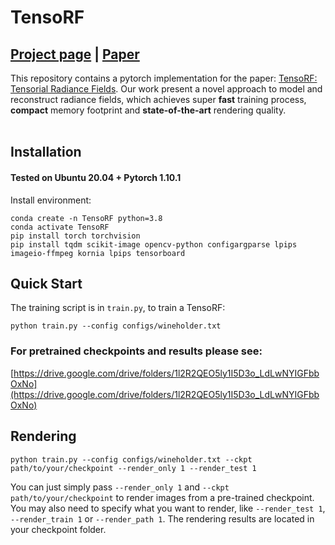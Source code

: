 # TensoRF
## [Project page](https://apchenstu.github.io/TensoRF/) |  [Paper](https://arxiv.org/abs/2203.09517)
This repository contains a pytorch implementation for the paper: [TensoRF: Tensorial Radiance Fields](https://arxiv.org/abs/2203.09517). Our work present a novel approach to model and reconstruct radiance fields, which achieves super
**fast** training process, **compact** memory footprint and **state-of-the-art** rendering quality.<br><br>

## Installation

#### Tested on Ubuntu 20.04 + Pytorch 1.10.1 

Install environment:
```
conda create -n TensoRF python=3.8
conda activate TensoRF
pip install torch torchvision
pip install tqdm scikit-image opencv-python configargparse lpips imageio-ffmpeg kornia lpips tensorboard
```


## Quick Start
The training script is in `train.py`, to train a TensoRF:

```
python train.py --config configs/wineholder.txt
```

### For pretrained checkpoints and results please see:
[https://drive.google.com/drive/folders/1l2R2QEO5ly1I5D3o_LdLwNYIGFbbOxNo](https://drive.google.com/drive/folders/1l2R2QEO5ly1I5D3o_LdLwNYIGFbbOxNo)


## Rendering

```
python train.py --config configs/wineholder.txt --ckpt path/to/your/checkpoint --render_only 1 --render_test 1 
```

You can just simply pass `--render_only 1` and `--ckpt path/to/your/checkpoint` to render images from a pre-trained
checkpoint. You may also need to specify what you want to render, like `--render_test 1`, `--render_train 1` or `--render_path 1`.
The rendering results are located in your checkpoint folder. 

